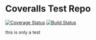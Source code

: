 
# Coveralls Test Repo

[![Coverage Status](https://coveralls.io/repos/github/citizenchris099/coverallsTest/badge.svg?branch=new)](https://coveralls.io/github/citizenchris099/coverallsTest?branch=new) [![Build Status](https://travis-ci.org/citizenchris099/coverallsTest.svg?branch=new)](https://travis-ci.org/citizenchris099/coverallsTest)

this is only a test